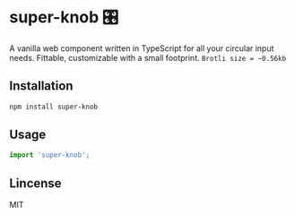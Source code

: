 # super-knob 🎛️

A vanilla web component written in TypeScript for all your circular input needs. Fittable, customizable with a small footprint. `Brotli size = ~0.56kb`

<!-- ## Demo
 [**See it in action here** 🍜 ][link-demo] -->

## Installation

```sh
npm install super-knob
```

## Usage

```js
import 'super-knob';
```

[link-demo]: https://

## Lincense
MIT